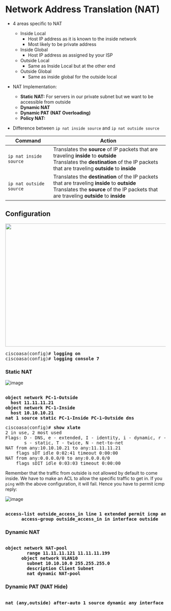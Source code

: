 # Network Address Translation (NAT)

* 4 areas specific to NAT
  * Inside Local
    * Host IP address as it is known to the inside network
    * Most likely to be private address
  * Inside Global
    * Host IP address as assigned by your ISP
  * Outside Local
    * Same as Inside  Local but at the other end
  * Outside Global
    * Same as inside global for the outside  local
    
* NAT Implementation:
  * **Static NAT:** For servers in our private subnet but we want to be accessible from outside
  * **Dynamic NAT**
  * **Dynamic PAT (NAT Overloading)**
  * **Policy NAT:**
  
* Difference between `ip nat inside source` and `ip nat outside source`

| Command | Action |
| --- | --- |
| `ip nat inside source` | Translates the **source** of IP packets that are traveling **inside** to **outside** <br /> Translates the **destination** of the IP packets that are traveling **outside** to **inside** |
| `ip nat outside source` | Translates the **destination** of the IP packets that are traveling **inside** to **outside** <br /> Translates the **source** of the IP packets that are traveling **outside** to **inside** |

## Configuration

<img src="https://user-images.githubusercontent.com/31813625/33463197-0ffc7550-d60a-11e7-9b3c-82b4de8014a8.png" width="617" height="386" />

<pre>
ciscoasa(config)# <b>logging on</b>
ciscoasa(config)# <b>logging console 7</b></pre>
### Static NAT

![image](https://user-images.githubusercontent.com/31813625/33463098-7dda2e56-d609-11e7-9f12-4e003269afb4.png)

<pre><b>
object network PC-1-Outside
  host 11.11.11.21
object network PC-1-Inside
  host 10.10.10.21
nat 1 source static PC-1-Inside PC-1-Outside dns</b></pre>

<pre>
ciscoasa(config)# <b>show xlate</b>
2 in use, 2 most used
Flags: D - DNS, e - extended, I - identity, i - dynamic, r - portmap,
       s - static, T - twice, N - net-to-net
NAT from any:10.10.10.21 to any:11.11.11.21
    flags sDT idle 0:02:41 timeout 0:00:00
NAT from any:0.0.0.0/0 to any:0.0.0.0/0
    flags sDIT idle 0:03:03 timeout 0:00:00
</pre>

Remember that the traffic from outside is not allowed by default to come inside.
We have to make an ACL to allow the specific traffic to get in. If you `ping`
with the above configuration, it will fail. Hence you have to permit icmp reply:

![image](https://user-images.githubusercontent.com/31813625/33465214-76660554-d614-11e7-8f61-bf86156a72b0.png)

<pre><b>
access-list outside_access_in line 1 extended permit icmp any any echo-reply
      access-group outside_access_in in interface outside</b></pre>

### Dynamic NAT
<pre><b>
object network NAT-pool
        range 11.11.11.121 11.11.11.199
      object network VLAN10
        subnet 10.10.10.0 255.255.255.0
        description Client Subnet
        nat dynamic NAT-pool
</b></pre>

### Dynamic PAT (NAT Hide)
<pre><b>
nat (any,outside) after-auto 1 source dynamic any interface dns
</b></pre>